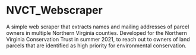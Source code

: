 # NVCT_Webscraper
A simple web scraper that extracts names and mailing addresses of parcel owners in multiple Northern Virginia counties. Developed for the Northern Virginia Conservation Trust in summer 2021, to reach out to owners of land parcels that are identified as high priority for environmental conservation.
